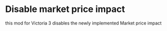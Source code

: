 # Disable market price impact

this mod for Victoria 3 disables the newly implemented Market price impact


